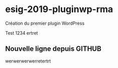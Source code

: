 # esig-2019-pluginwp-rma
Création du premier plugin WordPress


Test 1234 ertret

## Nouvelle ligne depuis GITHUB

werwerwerwerretertrt
